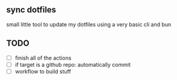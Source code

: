 ## sync dotfiles
small little tool to update my dotfiles using a very basic cli and bun

## TODO
- [ ] finish all of the actions
- [ ] if target is a github repo: automatically commit
- [ ] workflow to build stuff